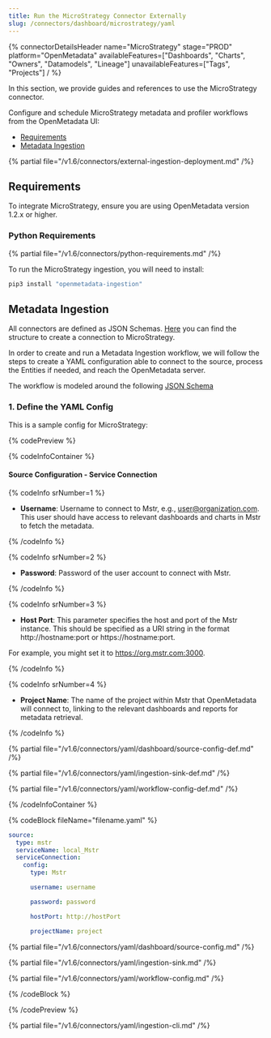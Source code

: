 ```yaml
---
title: Run the MicroStrategy Connector Externally
slug: /connectors/dashboard/microstrategy/yaml
---
```


{% connectorDetailsHeader
  name="MicroStrategy"
  stage="PROD"
  platform="OpenMetadata"
  availableFeatures=["Dashboards", "Charts", "Owners", "Datamodels", "Lineage"]
  unavailableFeatures=["Tags", "Projects"]
/ %}

In this section, we provide guides and references to use the MicroStrategy connector.

Configure and schedule MicroStrategy metadata and profiler workflows from the OpenMetadata UI:

- [Requirements](#requirements)
- [Metadata Ingestion](#metadata-ingestion)

{% partial file="/v1.6/connectors/external-ingestion-deployment.md" /%}

## Requirements

To integrate MicroStrategy, ensure you are using OpenMetadata version 1.2.x or higher.

### Python Requirements

{% partial file="/v1.6/connectors/python-requirements.md" /%}

To run the MicroStrategy ingestion, you will need to install:

```bash
pip3 install "openmetadata-ingestion"
```

## Metadata Ingestion

All connectors are defined as JSON Schemas. 
[Here](https://github.com/open-metadata/OpenMetadata/blob/main/openmetadata-spec/src/main/resources/json/schema/entity/services/connections/dashboard/mstrConnection.json)
you can find the structure to create a connection to MicroStrategy.

In order to create and run a Metadata Ingestion workflow, we will follow
the steps to create a YAML configuration able to connect to the source,
process the Entities if needed, and reach the OpenMetadata server.

The workflow is modeled around the following
[JSON Schema](https://github.com/open-metadata/OpenMetadata/blob/main/openmetadata-spec/src/main/resources/json/schema/metadataIngestion/workflow.json)

### 1. Define the YAML Config

This is a sample config for MicroStrategy:

{% codePreview %}

{% codeInfoContainer %}

#### Source Configuration - Service Connection

{% codeInfo srNumber=1 %}

- **Username**: Username to connect to Mstr, e.g., user@organization.com. This user should have access to relevant dashboards and charts in Mstr to fetch the metadata.

{% /codeInfo %}

{% codeInfo srNumber=2 %}

- **Password**: Password of the user account to connect with Mstr.

{% /codeInfo %}

{% codeInfo srNumber=3 %}

- **Host Port**: This parameter specifies the host and port of the Mstr instance. This should be specified as a URI string in the format http://hostname:port or https://hostname:port.

For example, you might set it to https://org.mstr.com:3000.

{% /codeInfo %}

{% codeInfo srNumber=4 %}

- **Project Name**: The name of the project within Mstr that OpenMetadata will connect to, linking to the relevant dashboards and reports for metadata retrieval.

{% /codeInfo %}

{% partial file="/v1.6/connectors/yaml/dashboard/source-config-def.md" /%}

{% partial file="/v1.6/connectors/yaml/ingestion-sink-def.md" /%}

{% partial file="/v1.6/connectors/yaml/workflow-config-def.md" /%}

{% /codeInfoContainer %}

{% codeBlock fileName="filename.yaml" %}

```yaml {% isCodeBlock=true %}
source:
  type: mstr
  serviceName: local_Mstr
  serviceConnection:
    config:
      type: Mstr
```
```yaml {% srNumber=1 %}
      username: username
```
```yaml {% srNumber=2 %}
      password: password
```
```yaml {% srNumber=3 %}
      hostPort: http://hostPort
```
```yaml {% srNumber=4 %}
      projectName: project
```

{% partial file="/v1.6/connectors/yaml/dashboard/source-config.md" /%}

{% partial file="/v1.6/connectors/yaml/ingestion-sink.md" /%}

{% partial file="/v1.6/connectors/yaml/workflow-config.md" /%}

{% /codeBlock %}

{% /codePreview %}

{% partial file="/v1.6/connectors/yaml/ingestion-cli.md" /%}
